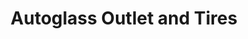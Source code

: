 ---
title: "Autoglass Outlet and Tires"
url: /joplin/autoglass-outlet-and-tires/
shop: Autowerkstatt
---